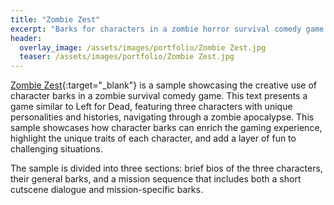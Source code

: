 ```yaml
---
title: "Zombie Zest"
excerpt: "Barks for characters in a zombie horror survival comedy game."
header:
  overlay_image: /assets/images/portfolio/Zombie Zest.jpg
  teaser: /assets/images/portfolio/Zombie Zest.jpg
---
```


[Zombie Zest](https://drive.google.com/file/d/1HDQ6Z9xsPKP3GgHTSqCsSLeZUPoOwjAQ/view?usp=sharing){:target="\_blank"} is a sample showcasing the creative use of character barks in a zombie survival comedy game. This text presents a game similar to Left for Dead, featuring three characters with unique personalities and histories, navigating through a zombie apocalypse. This sample showcases how character barks can enrich the gaming experience, highlight the unique traits of each character, and add a layer of fun to challenging situations.
 
The sample is divided into three sections: brief bios of the three characters, their general barks, and a mission sequence that includes both a short cutscene dialogue and mission-specific barks.



